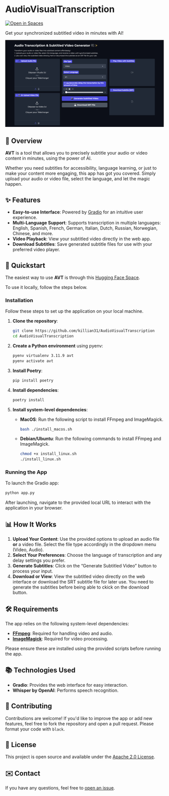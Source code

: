 # AudioVisualTranscription

[![Open in Spaces](https://huggingface.co/datasets/huggingface/badges/resolve/main/open-in-hf-spaces-md.svg)](https://huggingface.co/spaces)

Get your synchronized subtitled video in minutes with AI!

![App screenshot](./app_ex.png)

## 📜 Overview

**AVT** is a tool that allows you to precisely subtitle your audio or video
content in minutes, using the power of AI.

Whether you need subtitles for accessibility, language learning, or just to make
your content more engaging, this app has got you covered. Simply upload your audio
or video file, select the language, and let the magic happen.

## ✨ Features

- **Easy-to-use Interface**: Powered by [Gradio](https://gradio.app) for an
  intuitive user experience.
- **Multi-Language Support**: Supports transcription in multiple languages:
  English, Spanish, French, German, Italian, Dutch, Russian, Norwegian, Chinese,
  and more.
- **Video Playback**: View your subtitled video directly in the web app.
- **Download Subtitles**: Save generated subtitle files for use with your preferred
video player.

## 🚀 Quickstart

The easiest way to use **AVT** is through this
[Hugging Face Space](https://huggingface.co/spaces/nelikCode/AudioVisualTranscription).

To use it locally, follow the steps below.

### Installation

Follow these steps to set up the application on your local machine.

1. **Clone the repository**:

    ```bash
    git clone https://github.com/killian31/AudioVisualTranscription
    cd AudioVisualTranscription
    ```

2. **Create a Python environment** using pyenv:

    ```bash
    pyenv virtualenv 3.11.9 avt
    pyenv activate avt
    ```

3. **Install Poetry**:

    ```bash
    pip install poetry
    ```

4. **Install dependencies**:

    ```bash
    poetry install
    ```

5. **Install system-level dependencies**:
    - **MacOS**: Run the following script to install FFmpeg and ImageMagick.

      ```bash
      bash ./install_macos.sh
      ```

    - **Debian/Ubuntu**: Run the following commands to install FFmpeg and ImageMagick.

      ```bash
      chmod +x install_linux.sh
      ./install_linux.sh
      ```

### Running the App

To launch the Gradio app:

```bash
python app.py
```

After launching, navigate to the provided local URL to interact with the
application in your browser.

## 📊 How It Works

1. **Upload Your Content**: Use the provided options to upload an audio file
   **or** a video file. Select the file type accordingly in the dropdown menu
   (Video, Audio).
2. **Select Your Preferences**: Choose the language of transcription and any
   delay settings you prefer.
3. **Generate Subtitles**: Click on the “Generate Subtitled Video” button to
   process your input.
4. **Download or View**: View the subtitled video directly on the web interface
   or download the SRT subtitle file for later use. You need to generate the
   subtitles before being able to ckick on the download button.

## 🛠 Requirements

The app relies on the following system-level dependencies:

- **[FFmpeg](https://ffmpeg.org/)**: Required for handling video and audio.
- **[ImageMagick](https://imagemagick.org/)**: Required for video processing.

Please ensure these are installed using the provided scripts before running the app.

## 📚 Technologies Used

- **Gradio**: Provides the web interface for easy interaction.
- **Whisper by OpenAI**: Performs speech recognition.

## 🤝 Contributing

Contributions are welcome! If you'd like to improve the app or add new features,
feel free to fork the repository and open a pull request. Please format your code
with `black`.

## 📄 License

This project is open source and available under the [Apache 2.0 License](LICENSE).

## ✉️ Contact

If you have any questions, feel free to
[open an issue](https://github.com/killian31/AudioVisualTranscription/issues/new).
